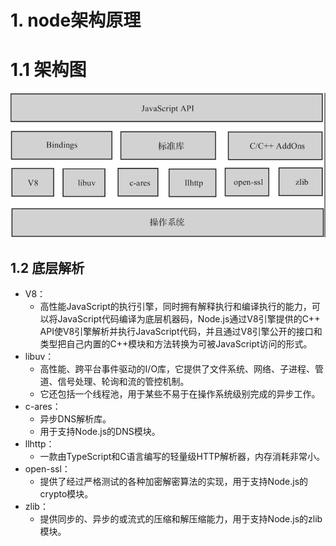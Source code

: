 # 1. node架构原理
# 1.1 架构图
![node架构图](/images/node%E6%9E%B6%E6%9E%84%E5%9B%BE.png)
## 1.2 底层解析
* V8：
  * 高性能JavaScript的执行引擎，同时拥有解释执行和编译执行的能力，可以将JavaScript代码编译为底层机器码，Node.js通过V8引擎提供的C++ API使V8引擎解析并执行JavaScript代码，并且通过V8引擎公开的接口和类型把自己内置的C++模块和方法转换为可被JavaScript访问的形式。
* libuv：
  * 高性能、跨平台事件驱动的I/O库，它提供了文件系统、网络、子进程、管道、信号处理、轮询和流的管控机制。
  * 它还包括一个线程池，用于某些不易于在操作系统级别完成的异步工作。
* c-ares：
  * 异步DNS解析库。
  * 用于支持Node.js的DNS模块。
* llhttp：
  * 一款由TypeScript和C语言编写的轻量级HTTP解析器，内存消耗非常小。
* open-ssl：
  * 提供了经过严格测试的各种加密解密算法的实现，用于支持Node.js的crypto模块。
* zlib：
  * 提供同步的、异步的或流式的压缩和解压缩能力，用于支持Node.js的zlib模块。